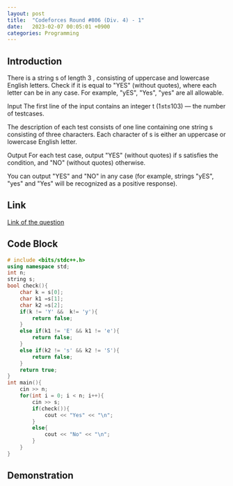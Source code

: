 ```yaml
---
layout: post
title:  "Codeforces Round #806 (Div. 4) - 1"
date:   2023-02-07 00:05:01 +0900
categories: Programming
---
```


## Introduction

There is a string s
 of length 3
, consisting of uppercase and lowercase English letters. Check if it is equal to "YES" (without quotes), where each letter can be in any case. For example, "yES", "Yes", "yes" are all allowable.

Input
The first line of the input contains an integer t
 (1≤t≤103) — the number of testcases.

The description of each test consists of one line containing one string s
 consisting of three characters. Each character of s
 is either an uppercase or lowercase English letter.

Output
For each test case, output "YES" (without quotes) if s
 satisfies the condition, and "NO" (without quotes) otherwise.

You can output "YES" and "NO" in any case (for example, strings "yES", "yes" and "Yes" will be recognized as a positive response).

## Link

[Link of the question](https://codeforces.com/contest/1703/problem/A)

## Code Block

```c++
# include <bits/stdc++.h>
using namespace std;
int n;
string s;
bool check(){
    char k = s[0];
    char k1 =s[1];
    char k2 =s[2];
    if(k != 'Y' &&  k!= 'y'){
        return false;
    }
    else if(k1 != 'E' && k1 != 'e'){
        return false;
    }
    else if(k2 != 's' && k2 != 'S'){
        return false;
    }
    return true;
}
int main(){
    cin >> n;
    for(int i = 0; i < n; i++){
        cin >> s;
        if(check()){
            cout << "Yes" << "\n";
        }
        else{
            cout << "No" << "\n";
        }
    }
}
```

## Demonstration
